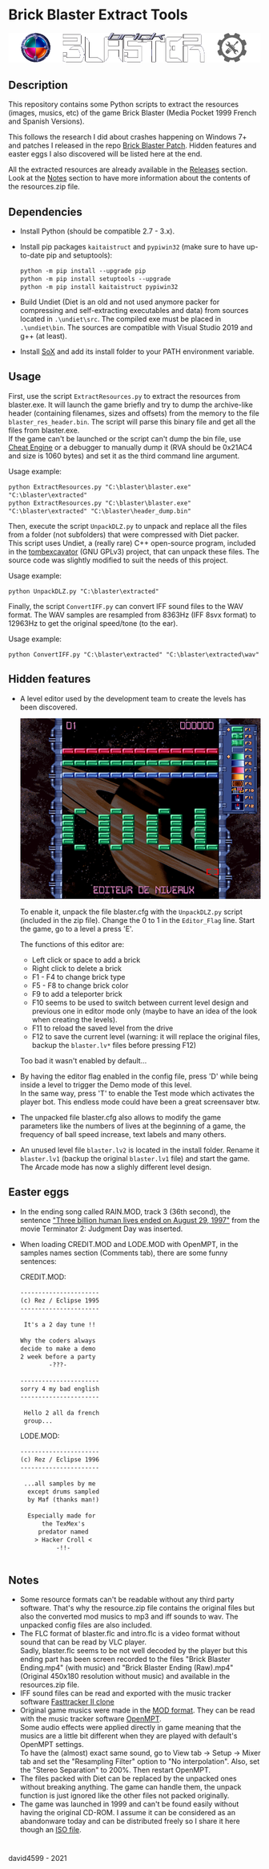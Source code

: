 # Brick Blaster Extract Tools

<img src="img/BrickBlasterExtractTools_logo.png" alt="Brick Blaster Extract Tools Logo">

## Description
This repository contains some Python scripts to extract the resources (images, musics, etc) of the game Brick Blaster (Media Pocket 1999 French and Spanish Versions).

This follows the research I did about crashes happening on Windows 7+ and patches I released in the repo [Brick Blaster Patch](https://github.com/david4599/BrickBlaster-Patch). Hidden features and easter eggs I also discovered will be listed here at the end.

All the extracted resources are already available in the [Releases](https://github.com/david4599/BrickBlaster-ExtractTools/releases/latest) section. Look at the [Notes](https://github.com/david4599/BrickBlaster-ExtractTools#notes) section to have more information about the contents of the resources.zip file.

## Dependencies
- Install Python (should be compatible 2.7 - 3.x).
- Install pip packages `kaitaistruct` and `pypiwin32` (make sure to have up-to-date pip and setuptools):

  ```
  python -m pip install --upgrade pip
  python -m pip install setuptools --upgrade
  python -m pip install kaitaistruct pypiwin32
  ```
- Build Undiet (Diet is an old and not used anymore packer for compressing and self-extracting executables and data) from sources located in `.\undiet\src`. The compiled exe must be placed in `.\undiet\bin`. The sources are compatible with Visual Studio 2019 and g++ (at least).
- Install [SoX](https://sourceforge.net/projects/sox/) and add its install folder to your PATH environment variable.

## Usage
First, use the script `ExtractResources.py` to extract the resources from blaster.exe. It will launch the game briefly and try to dump the archive-like header (containing filenames, sizes and offsets) from the memory to the file `blaster_res_header.bin`. The script will parse this binary file and get all the files from blaster.exe.  
If the game can't be launched or the script can't dump the bin file, use [Cheat Engine](https://www.cheatengine.org) or a debugger to manually dump it (RVA should be 0x21AC4 and size is 1060 bytes) and set it as the third command line argument.

Usage example:
```
python ExtractResources.py "C:\blaster\blaster.exe" "C:\blaster\extracted"
python ExtractResources.py "C:\blaster\blaster.exe" "C:\blaster\extracted" "C:\blaster\header_dump.bin"
```

Then, execute the script `UnpackDLZ.py` to unpack and replace all the files from a folder (not subfolders) that were compressed with Diet packer.  
This script uses Undiet, a (really rare) C++ open-source program, included in the [tombexcavator](https://code.google.com/archive/p/tombexcavator/) (GNU GPLv3) project, that can unpack these files. The source code was slightly modified to suit the needs of this project.

Usage example:
```
python UnpackDLZ.py "C:\blaster\extracted"
```

Finally, the script `ConvertIFF.py` can convert IFF sound files to the WAV format. The WAV samples are resampled from 8363Hz (IFF 8svx format) to 12963Hz to get the original speed/tone (to the ear).

Usage example:
```
python ConvertIFF.py "C:\blaster\extracted" "C:\blaster\extracted\wav"
```

## Hidden features
- A level editor used by the development team to create the levels has been discovered.

  <img src="img/BrickBlaster_LevelEditor.png" alt="Brick Blaster Level Editor">

  To enable it, unpack the file blaster.cfg with the `UnpackDLZ.py` script (included in the zip file). Change the 0 to 1 in the `Editor_Flag` line. Start the game, go to a level a press 'E'.

  The functions of this editor are:
   - Left click or space to add a brick
   - Right click to delete a brick
   - F1 - F4 to change brick type
   - F5 - F8 to change brick color
   - F9 to add a teleporter brick
   - F10 seems to be used to switch between current level design and previous one in editor mode only (maybe to have an idea of the look when creating the levels).
   - F11 to reload the saved level from the drive
   - F12 to save the current level (warning: it will replace the original files, backup the `blaster.lv*` files before pressing F12)
   
  Too bad it wasn't enabled by default...

- By having the editor flag enabled in the config file, press 'D' while being inside a level to trigger the Demo mode of this level.  
In the same way, press 'T' to enable the Test mode which activates the player bot. This endless mode could have been a great screensaver btw.
- The unpacked file blaster.cfg also allows to modify the game parameters like the numbers of lives at the beginning of a game, the frequency of ball speed increase, text labels and many others.
- An unused level file `blaster.lv2` is located in the install folder. Rename it `blaster.lv1` (backup the original `blaster.lv1` file) and start the game. The Arcade mode has now a slighly different level design.

## Easter eggs
- In the ending song called RAIN.MOD, track 3 (36th second), the sentence ["Three billion human lives ended on August 29, 1997"](https://youtu.be/DHKxoARmjLU?t=50) from the movie Terminator 2: Judgment Day was inserted.
- When loading CREDIT.MOD and LODE.MOD with OpenMPT, in the samples names section (Comments tab), there are some funny sentences:
  
  CREDIT.MOD:
  ```
  ----------------------
  (c) Rez / Eclipse 1995
  ----------------------
  
   It's a 2 day tune !!
  
  Why the coders always
  decide to make a demo
  2 week before a party
          -???-
  
  ----------------------
  sorry 4 my bad english
  ----------------------
  
   Hello 2 all da french
   group...
  ```
  LODE.MOD:
  ```
  ----------------------
  (c) Rez / Eclipse 1996
  ----------------------
  
   ...all samples by me
    except drums sampled
    by Maf (thanks man!)
   
    Especially made for
        the TexMex's
       predator named
      > Hacker Croll <
            -!!-
   
  ```

## Notes
- Some resource formats can't be readable without any third party software. That's why the resource.zip file contains the original files but also the converted mod musics to mp3 and iff sounds to wav. The unpacked config files are also included.
- The FLC format of blaster.flc and intro.flc is a video format without sound that can be read by VLC player.  
  Sadly, blaster.flc seems to be not well decoded by the player but this ending part has been screen recorded to the files "Brick Blaster Ending.mp4" (with music) and "Brick Blaster Ending (Raw).mp4" (Original 450x180 resolution without music) and available in the resources.zip file.
- IFF sound files can be read and exported with the music tracker software [Fasttracker II clone](https://16-bits.org/ft2.php)
- Original game musics were made in the [MOD format](https://en.wikipedia.org/wiki/Module_file). They can be read with the music tracker software [OpenMPT](https://openmpt.org/).  
  Some audio effects were applied directly in game meaning that the musics are a little bit different when they are played with default's OpenMPT settings.  
  To have the (almost) exact same sound, go to View tab -> Setup -> Mixer tab and set the "Resampling Filter" option to "No interpolation". Also, set the "Stereo Separation" to 200%. Then restart OpenMPT.
- The files packed with Diet can be replaced by the unpacked ones without breaking anything. The game can handle them, the unpack function is just ignored like the other files not packed originally.
- The game was launched in 1999 and can't be found easily without having the original CD-ROM. I assume it can be considered as an abandonware today and can be distributed freely so I share it here though an [ISO file](https://www.dropbox.com/s/91b3xgbr1c1e86v/Brick%20Blaster.iso?dl=1).

#
david4599 - 2021